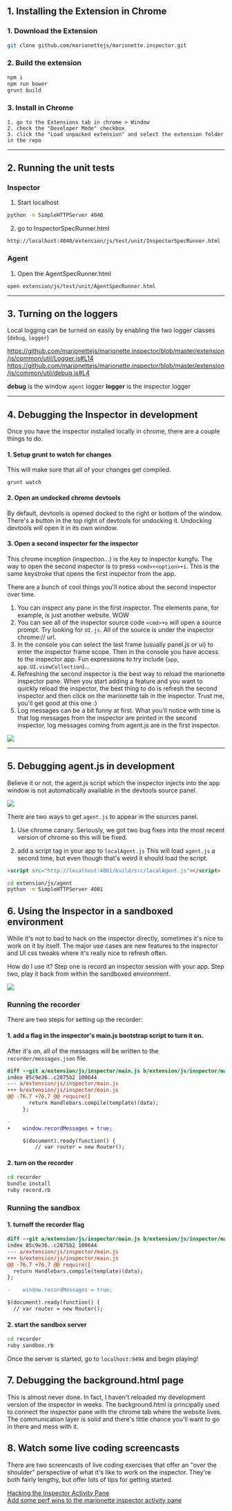 ## 1. Installing the Extension in Chrome

### 1. Download the Extension
```bash
git clone github.com/marionettejs/marionette.inspector.git
```


### 2. Build the extension

```bash
npm i
npm run bower
grunt build
```


### 3. Install in Chrome
```
1. go to the Extensions tab in chrome > Window
2. check the "Developer Mode" checkbox
3. click the "Load unpacked extension" and select the extension folder in the repo
```

---
## 2. Running the unit tests

### Inspector

1. Start localhost
```bash
python -m SimpleHTTPServer 4040
```

2. go to InspectorSpecRunner.html
```
http://localhost:4040/extension/js/test/unit/InspectorSpecRunner.html
```


### Agent

1. Open the AgentSpecRunner.html
```
open extension/js/test/unit/AgentSpecRunner.html
```

---

## 3. Turning on the loggers

Local logging can be turned on easily by enabling the two logger classes (`debug`, `logger`)

https://github.com/marionettejs/marionette.inspector/blob/master/extension/js/common/util/Logger.js#L14
https://github.com/marionettejs/marionette.inspector/blob/master/extension/js/common/util/debug.js#L4

**debug** is the window `agent` logger
**logger** is the inspector logger

---
## 4. Debugging the Inspector in development

Once you have the inspector installed locally in chrome, there are a couple things to do.

#### 1. Setup grunt to watch for changes
  This will make sure that all of your changes get compiled.
```
grunt watch
```

#### 2. Open an undocked chrome devtools
  By default, devtools is opened docked to the right or bottom of the window. There's a button in the top right of devtools for undocking it. Undocking devtools will open it in its own window.

#### 3. Open a second inspector for the inspector
  This chrome inception (inspection...) is the key to inspector kungfu. The way to open the second inspector is to press `<cmd>+<option>+i`. This is the same keystroke that opens the first inspector from the app.

  There are a bunch of cool things you'll notice about the second inspector over time.
  1. You can inspect any pane in the first inspector. The elements pane, for example, is just another website. WOW
  2. You can see all of the inspector source code `<cmd>+o` will open a source prompt. Try looking for `UI.js`. All of the source is under the inspector chrome:// url.
  3. In the console you can select the last frame (usually panel.js or ui) to enter the inspector frame scope. Then in the console you have access to the inspector app. Fun expressions to try include (`app`, `app.UI.viewCollection`)...
  4. Refreshing the second inspector is the best way to reload the marionette inspector pane. When you start adding a feature and you want to quickly reload the inspector, the best thing to do is refresh the second inspector and then click on the marionette tab in the inspector. Trust me, you'll get good at this one :)
  5. Log messages can be a bit funny at first. What you'll notice with time is that log messages from the inspector are printed in the second inspector, log messages coming from agent.js are in the first inspector.


![](http://f.cl.ly/items/2c3f2h230w2H2Y3I3f1v/Image%202014-12-22%20at%2010.54.52%20AM.png)


---
## 5. Debugging agent.js in development

Believe it or not, the agent.js script which the inspector injects into the app window is not automatically available in the devtools source panel.

![](http://f.cl.ly/items/0p0o2X2D1n0p2H3S2k02/Image%202014-12-22%20at%2010.49.46%20AM.png)


There are two ways to get `agent.js` to appear in the sources panel.

1. Use chrome canary. Seriously, we got two bug fixes into the most recent version of chrome so this will be fixed.

2. add a script tag in your app to `localAgent.js` This will load `agent.js` a second time, but even though that's weird it should load the script.


```html
<script src="http://localhost:4001/build/src/localAgent.js"></script>
````

```bash
cd extension/js/agent
python -m SimpleHTTPServer 4001
```

## 6. Using the Inspector in a sandboxed environment

While it's not to bad to hack on the inspector directly, sometimes it's nice to work on it by itself. The major use cases are new features to the inspector and UI css tweaks where it's really nice to refresh often.

How do I use it? Step one is record an inspector session with your app. Step two, play it back from within the sandboxed environment.

![](http://f.cl.ly/items/1D45010g071W2p0q1L0l/Image%202014-12-22%20at%206.18.20%20PM.png)

### Running the recorder

There are two steps for setting up the recorder:

#### 1. add a flag in the inspector's main.js bootstrap script to turn it on.
After it's on, all of the messages will be written to the `recorder/messages.json` file.

```diff
diff --git a/extension/js/inspector/main.js b/extension/js/inspector/main.js
index 85c9e36..c2875b2 100644
--- a/extension/js/inspector/main.js
+++ b/extension/js/inspector/main.js
@@ -76,7 +76,7 @@ require([
       return Handlebars.compile(template)(data);
     };

-
+    window.recordMessages = true;

     $(document).ready(function() {
         // var router = new Router();
```

#### 2. **turn on the recorder**

```bash
cd recorder
bundle install
ruby record.rb
```

### Running the sandbox

#### 1. turnoff the recorder flag

```diff
diff --git a/extension/js/inspector/main.js b/extension/js/inspector/main.js
index 85c9e36..c2875b2 100644
--- a/extension/js/inspector/main.js
+++ b/extension/js/inspector/main.js
@@ -76,7 +76,7 @@ require([
  return Handlebars.compile(template)(data);
};

-    window.recordMessages = true;

$(document).ready(function() {
  // var router = new Router();
  ```

#### 2. start the sandbox server

```bash
cd recorder
ruby sandbox.rb
```

Once the server is started, go to `localhost:9494` and begin playing!

## 7. Debugging the background.html page

This is almost never done. In fact, I haven't reloaded my development version of the inspector in weeks. The background.html is principally used to connect the inspector pane with the chrome tab where the website lives. The communication layer is solid and there's little chance you'll want to go in there and mess with it.


## 8. Watch some live coding screencasts

There are two screencasts of live coding exercises that offer an "over the shoulder" perspective of what it's like to work on the inspector. They're both fairly lengthy, but offer lots of tips for getting started.

[Hacking the Inspector Activity Pane](https://www.youtube.com/watch?v=yG3e5nKey20)  
[Add some perf wins to the marionette inspector activity pane](https://www.youtube.com/watch?v=071wSIxlf-o&feature=youtu.be)
